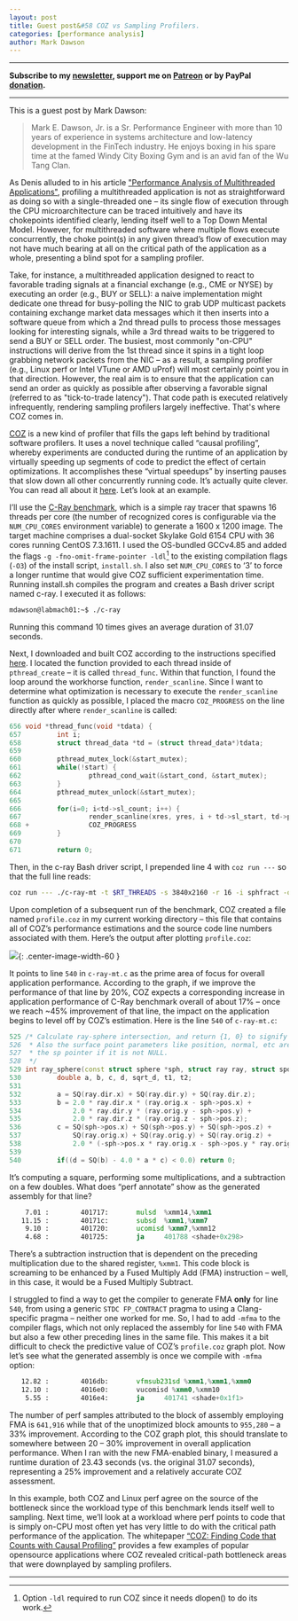 ```yaml
---
layout: post
title: Guest post&#58 COZ vs Sampling Profilers.
categories: [performance analysis]
author: Mark Dawson
---
```


------
**Subscribe to my [newsletter](https://mailchi.mp/4eb73720aafe/easyperf), support me on [Patreon](https://www.patreon.com/dendibakh) or by PayPal [donation](https://www.paypal.com/cgi-bin/webscr?cmd=_donations&business=TBM3NW8TKTT34&currency_code=USD&source=url).**

------

This is a guest post by Mark Dawson:
> Mark E. Dawson, Jr. is a Sr. Performance Engineer with more than 10 years of experience in systems architecture and low-latency development in the FinTech industry. He enjoys boxing in his spare time at the famed Windy City Boxing Gym and is an avid fan of the Wu Tang Clan.

As Denis alluded to in his article ["Performance Analysis of Multithreaded Applications"](https://easyperf.net/blog/2019/10/05/Performance-Analysis-Of-MT-apps), profiling a multithreaded application is not as straightforward as doing so with a single-threaded one – its single flow of execution through the CPU microarchitecture can be traced intuitively and have its chokepoints identified clearly, lending itself well to a Top Down Mental Model. However, for multithreaded software where multiple flows execute concurrently, the choke point(s) in any given thread’s flow of execution may not have much bearing at all on the critical path of the application as a whole, presenting a blind spot for a sampling profiler.

Take, for instance, a multithreaded application designed to react to favorable trading signals at a financial exchange (e.g., CME or NYSE) by executing an order (e.g., BUY or SELL): a naive implementation might dedicate one thread for busy-polling the NIC to grab UDP multicast packets containing exchange market data messages which it then inserts into a software queue from which a 2nd thread pulls to process those messages looking for interesting signals, while a 3rd thread waits to be triggered to send a BUY or SELL order. The busiest, most commonly "on-CPU" instructions will derive from the 1st thread since it spins in a tight loop grabbing network packets from the NIC – as a result, a sampling profiler (e.g., Linux perf or Intel VTune or AMD uProf) will most certainly point you in that direction. However, the real aim is to ensure that the application can send an order as quickly as possible after observing a favorable signal (referred to as "tick-to-trade latency"). That code path is executed relatively infrequently, rendering sampling profilers largely ineffective. That's where COZ comes in.

[COZ](https://github.com/plasma-umass/coz) is a new kind of profiler that fills the gaps left behind by traditional software profilers. It uses a novel technique called “causal profiling”, whereby experiments are conducted during the runtime of an application by virtually speeding up segments of code to predict the effect of certain optimizations. It accomplishes these “virtual speedups” by inserting pauses that slow down all other concurrently running code. It’s actually quite clever. You can read all about it [here](https://arxiv.org/pdf/1608.03676v1.pdf). Let’s look at an example.

I’ll use the [C-Ray benchmark](https://openbenchmarking.org/test/pts/c-ray), which is a simple ray tracer that spawns 16 threads per core (the number of recognized cores is configurable via the `NUM_CPU_CORES` environment variable) to generate a 1600 x 1200 image. The target machine comprises a dual-socket Skylake Gold 6154 CPU with 36 cores running CentOS 7.3.1611. I used the OS-bundled GCCv4.85 and added the flags `-g -fno-omit-frame-pointer -ldl`[^1] to the existing compilation flags (`-O3`) of the install script, `install.sh`. I also set `NUM_CPU_CORES` to ‘3’ to force a longer runtime that would give COZ sufficient experimentation time. Running install.sh compiles the program and creates a Bash driver script named c-ray. I executed it as follows:
```bash
mdawson@labmach01:~$ ./c-ray
```

Running this command 10 times gives an average duration of 31.07 seconds.

Next, I downloaded and built COZ according to the instructions specified [here](https://github.com/plasma-umass/coz). I located the function provided to each thread inside of `pthread_create` – it is called `thread_func`. Within that function, I found the loop around the workhorse function, `render_scanline`. Since I want to determine what optimization is necessary to execute the `render_scanline` function as quickly as possible, I placed the macro `COZ_PROGRESS` on the line directly after where `render_scanline` is called:

```cpp
656 void *thread_func(void *tdata) {
657         int i;
658         struct thread_data *td = (struct thread_data*)tdata;
659 
660         pthread_mutex_lock(&start_mutex);
661         while(!start) {
662                 pthread_cond_wait(&start_cond, &start_mutex);
663         }
664         pthread_mutex_unlock(&start_mutex);
665 
666         for(i=0; i<td->sl_count; i++) {
667                 render_scanline(xres, yres, i + td->sl_start, td->pixels, rays_per_pixel);
668 +               COZ_PROGRESS
669         }
670 
671         return 0;
```

Then, in the c-ray Bash driver script, I prepended line 4 with `coz run ---` so that the full line reads:

```bash
coz run --- ./c-ray-mt -t $RT_THREADS -s 3840x2160 -r 16 -i sphfract -o output.ppm > /tmp/c-ray.out 2>&1
```

Upon completion of a subsequent run of the benchmark, COZ created a file named `profile.coz` in my current working directory – this file that contains all of COZ’s performance estimations and the source code line numbers associated with them. Here’s the output after plotting `profile.coz`:

![](/img/posts/coz/coz-profile.png){: .center-image-width-60 }

It points to line `540` in `c-ray-mt.c` as the prime area of focus for overall application performance. According to the graph, if we improve the performance of that line by 20%, COZ expects a corresponding increase in application performance of C-Ray benchmark overall of about 17% – once we reach ~45% improvement of that line, the impact on the application begins to level off by COZ’s estimation. Here is the line `540` of `c-ray-mt.c`:

```cpp
525 /* Calculate ray-sphere intersection, and return {1, 0} to signify hit or no hit.
526  * Also the surface point parameters like position, normal, etc are returned through
527  * the sp pointer if it is not NULL.
528  */
529 int ray_sphere(const struct sphere *sph, struct ray ray, struct spoint *sp) {
530         double a, b, c, d, sqrt_d, t1, t2;
531 
532         a = SQ(ray.dir.x) + SQ(ray.dir.y) + SQ(ray.dir.z);
533         b = 2.0 * ray.dir.x * (ray.orig.x - sph->pos.x) +
534             2.0 * ray.dir.y * (ray.orig.y - sph->pos.y) +
535             2.0 * ray.dir.z * (ray.orig.z - sph->pos.z);
536         c = SQ(sph->pos.x) + SQ(sph->pos.y) + SQ(sph->pos.z) +
537             SQ(ray.orig.x) + SQ(ray.orig.y) + SQ(ray.orig.z) +
538             2.0 * (-sph->pos.x * ray.orig.x - sph->pos.y * ray.orig.y - sph->pos.z * ray.orig.z) - SQ(sph->rad);
539 
540         if((d = SQ(b) - 4.0 * a * c) < 0.0) return 0;
```
 
It’s computing a square, performing some multiplications, and a subtraction on a few doubles. What does “perf annotate” show as the generated assembly for that line?
 
```asm
    7.01 :        401717:       mulsd  %xmm14,%xmm1
   11.15 :        40171c:       subsd  %xmm1,%xmm7
    9.10 :        401720:       ucomisd %xmm7,%xmm12
    4.68 :        401725:       ja     401788 <shade+0x298>
```

There’s a subtraction instruction that is dependent on the preceding multiplication due to the shared register, `%xmm1`. This code block is screaming to be enhanced by a Fused Multiply Add (FMA) instruction – well, in this case, it would be a Fused Multiply Subtract.

I struggled to find a way to get the compiler to generate FMA **only** for line `540`, from using a generic `STDC FP_CONTRACT` pragma to using a Clang-specific pragma – neither one worked for me. So, I had to add `-mfma` to the compiler flags, which not only replaced the assembly for line `540` with FMA but also a few other preceding lines in the same file. This makes it a bit difficult to check the predictive value of COZ’s `profile.coz` graph plot. Now let’s see what the generated assembly is once we compile with `-mfma` option:

```asm
   12.82 :        4016db:       vfmsub231sd %xmm1,%xmm1,%xmm0
   12.10 :        4016e0:       vucomisd %xmm0,%xmm10
    5.55 :        4016e4:       ja     401741 <shade+0x1f1>
``` 

The number of perf samples attributed to the block of assembly employing FMA is `641,916` while that of the unoptimized block amounts to `955,280` – a 33% improvement. According to the COZ graph plot, this should translate to somewhere between 20 – 30% improvement in overall application performance. When I ran with the new FMA-enabled binary, I measured a runtime duration of 23.43 seconds (vs. the original 31.07 seconds), representing a 25% improvement and a relatively accurate COZ assessment.

In this example, both COZ and Linux perf agree on the source of the bottleneck since the workload type of this benchmark lends itself well to sampling. Next time, we’ll look at a workload where perf points to code that is simply on-CPU most often yet has very little to do with the critical path performance of the application. The whitepaper [“COZ: Finding Code that Counts with Causal Profiling”](https://arxiv.org/pdf/1608.03676v1.pdf) provides a few examples of popular opensource applications where COZ revealed critical-path bottleneck areas that were downplayed by sampling profilers.

------

[^1]: Option `-ldl` required to run COZ since it needs dlopen() to do its work.
